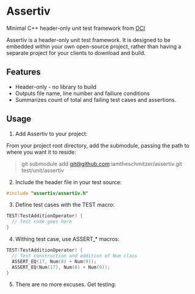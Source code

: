 Assertiv
========

Minimal C++ header-only unit test framework from [OCI](http://ociweb.com)

Assertiv is a header-only unit test framework.  It is designed to be embedded within your own open-source project, rather than having a separate project for your clients to download and build.

## Features
* Header-only - no library to build
* Outputs file name, line number and failiure conditions
* Summarizes count of total and failing test cases and assertions.

## Usage
1. Add Assertiv to your project:

From your project root directory, add the submodule, passing the path to where you want it to reside:

> git submodule add git@github.com:iamtheschmitzer/assertiv.git test/unit/assertiv

2. Include the header file in your test source:

```c++
#include "assertiv/assertiv.h"
```

3. Define test cases with the TEST macro:

```c++
TEST(TestAdditionOperator) {
  // Test code goes here
}
```

4. Withing test case, use ASSERT_* macros:

```c++
TEST(TestAdditionOperator) {
  // Test construction and addition of Num class
  ASSERT_EQ(17, Num(8) + Num(9));
  ASSERT_EQ(Num(17), Num(8) + Num(9));
}
```

5. There are no more excuses.  Get testing.

